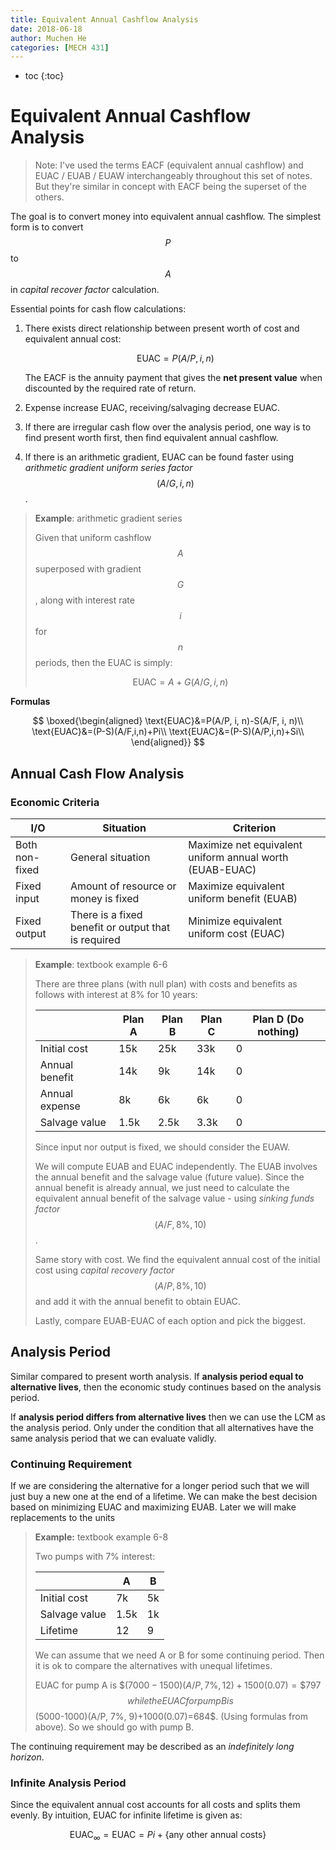 ```yaml
---
title: Equivalent Annual Cashflow Analysis
date: 2018-06-18
author: Muchen He
categories: [MECH 431]
---
```




- toc
{:toc}

# Equivalent Annual Cashflow Analysis

> Note: I've used the terms EACF (equivalent annual cashflow) and EUAC / EUAB / EUAW interchangeably throughout this set of notes. But they're similar in concept with EACF being the superset of the others.

The goal is to convert money into equivalent annual cashflow. The simplest form is to convert $$P$$ to $$A$$ in *capital recover factor* calculation.

Essential points for cash flow calculations:

1. There exists direct relationship between present worth of cost and equivalent annual cost:

   $$
   \text{EUAC}=P(A/P,i,n)
   $$

   The EACF is the annuity payment that gives the **net present value** when discounted by the required rate of return.

2. Expense increase EUAC, receiving/salvaging decrease EUAC.

3. If there are irregular cash flow over the analysis period, one way is to find present worth first, then find equivalent annual cashflow.

4. If there is an arithmetic gradient, EUAC can be found faster using *arithmetic gradient uniform series factor* $$(A/G, i, n)$$.

> **Example**: arithmetic gradient series
>
> Given that uniform cashflow $$A$$ superposed with gradient $$G$$, along with interest rate $$i$$ for $$n$$ periods, then the EUAC is simply:
>
> $$
> \text{EUAC}=A+G(A/G,i, n)
> $$
>



**Formulas**

$$
\boxed{\begin{aligned}
\text{EUAC}&=P(A/P, i, n)-S(A/F, i, n)\\
\text{EUAC}&=(P-S)(A/F,i,n)+Pi\\
\text{EUAC}&=(P-S)(A/P,i,n)+Si\\
\end{aligned}}
$$

## Annual Cash Flow Analysis

### Economic Criteria

| I/O            | Situation                                           | Criterion                                                |
| -------------- | --------------------------------------------------- | -------------------------------------------------------- |
| Both non-fixed | General situation                                   | Maximize net equivalent uniform annual worth (EUAB-EUAC) |
| Fixed input    | Amount of resource or money is fixed                | Maximize equivalent uniform benefit (EUAB)               |
| Fixed output   | There is a fixed benefit or output that is required | Minimize equivalent uniform cost (EUAC)                  |

> **Example**: textbook example 6-6
>
> There are three plans (with null plan) with costs and benefits as follows with interest at 8% for 10 years:
>
> |                | Plan A | Plan B | Plan C | Plan D (Do nothing) |
> | -------------- | ------ | ------ | ------ | ------------------- |
> | Initial cost   | 15k    | 25k    | 33k    | 0                   |
> | Annual benefit | 14k    | 9k     | 14k    | 0                   |
> | Annual expense | 8k     | 6k     | 6k     | 0                   |
> | Salvage value  | 1.5k   | 2.5k   | 3.3k   | 0                   |
>
> Since input nor output is fixed, we should consider the EUAW.
>
> We will compute EUAB and EUAC independently. The EUAB involves the annual benefit and the salvage value (future value). Since the annual benefit is already annual, we just need to calculate the equivalent annual benefit of the salvage value - using *sinking funds factor* $$(A/F, 8\%, 10)$$.
>
> Same story with cost. We find the equivalent annual cost of the initial cost using *capital recovery factor* $$(A/P, 8\%, 10)$$ and add it with the annual benefit to obtain EUAC.
>
> Lastly, compare EUAB-EUAC of each option and pick the biggest.



## Analysis Period

Similar compared to present worth analysis. If **analysis period equal to alternative lives**, then the economic study continues based on the analysis period.

If **analysis period differs from alternative lives** then we can use the LCM as the analysis period. Only under the condition that all alternatives have the same analysis period that we can evaluate validly.

### Continuing Requirement

If we are considering the alternative for a longer period such that we will just buy a new one at the end of a lifetime. We can make the best decision based on minimizing EUAC and maximizing EUAB. Later we will make replacements to the units

> **Example:** textbook example 6-8
>
> Two pumps with 7% interest:
>
> |               | A    | B    |
> | ------------- | ---- | ---- |
> | Initial cost  | 7k   | 5k   |
> | Salvage value | 1.5k | 1k   |
> | Lifetime      | 12   | 9    |
>
> We can assume that we need A or B for some continuing period. Then it is ok to compare the alternatives with unequal lifetimes.
>
> EUAC for pump A is $$(7000-1500)(A/P, 7\%, 12)+1500(0.07)=\$$797$$ while the EUAC for pump B is $$(5000-1000)(A/P, 7\%, 9)+1000(0.07)=684$. (Using formulas from above). So we should go with pump B.

The continuing requirement may be described as an *indefinitely long horizon*.



### Infinite Analysis Period

Since the equivalent annual cost accounts for all costs and splits them evenly. By intuition, EUAC for infinite lifetime is given as:

$$
\text{EUAC}_{\infty}=\text{EUAC}=Pi+\{\text{any other annual costs}\}
$$
